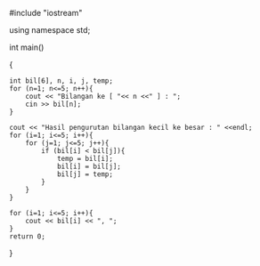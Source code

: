  #include "iostream"
  
using namespace std;
 
int main()
 
{
 
    int bil[6], n, i, j, temp;
    for (n=1; n<=5; n++){
        cout << "Bilangan ke [ "<< n <<" ] : ";
        cin >> bil[n];
    }
    
    cout << "Hasil pengurutan bilangan kecil ke besar : " <<endl;
    for (i=1; i<=5; i++){
        for (j=1; j<=5; j++){
            if (bil[i] < bil[j]){
                temp = bil[i];
                bil[i] = bil[j];
                bil[j] = temp;
            }
        }
    }
    
    for (i=1; i<=5; i++){
        cout << bil[i] << ", ";
    }
    return 0;
}
